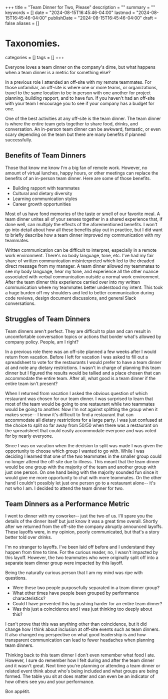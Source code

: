 +++
title       = "Team Dinner for Two, Please"
description = ""
summary     = ""
keywords    = []
date        = "2024-08-15T16:45:46-04:00"
lastmod     = "2024-08-15T16:45:46-04:00"
publishDate = "2024-08-15T16:45:46-04:00"
draft       = false
aliases     = []

# Taxonomies.
categories = []
tags       = []
+++

Everyone loves a team dinner on the company's dime, but what happens when a
team dinner is a metric for something else?

In a previous role I attended an off-site with my remote teammates. For those
unfamiliar, an off-site is where one or more teams, or organizations, travel to
the same location to be in person with one another for project planning,
building rapport, and to have fun. If you haven't had an off-site with your
team I encourage you to see if your company has a budget for one.

One of the best activities at any off-site is the team dinner. The team dinner
is where the entire team gets together to share food, drinks, and conversation.
An in-person team dinner can be awkward, fantastic, or even scary depending on
the team but there are many benefits if planned successfully.

## Benefits of Team Dinners

Those that know me know I'm a big fan of remote work. However, no amount of
virtual lunches, happy hours, or other meetings can replace the benefits of an
in-person team dinner. Here are some of those benefits.

- Building rapport with teammates
- Cultural and dietary diversity
- Learning communication styles
- Career growth opportunities

Most of us have fond memories of the taste or smell of our favorite meal. A
team dinner unites all of your senses together in a shared experience that, if
done well, can multiply the effects of the aforementioned benefits. I won't go
into detail about how all these benefits play out in practice, but I did want
to briefly describe how a team dinner improved my communication with my
teammates.

Written communication can be difficult to interpret, especially in a remote
work environment. There's no body language, tone, etc. I've had my fair share
of written communication misinterpreted which led to the dreaded direct message
from my manager. A team dinner allowed my teammates to see my body language,
hear my tone, and experience all the other nuance associated with verbal
communication outside a normal work environment. After the team dinner this
experience carried over into my written communication where my teammates better
understood my intent. This took a huge burden off my shoulders and led to
better communication during code reviews, design document discussions, and
general Slack conversations.

## Struggles of Team Dinners

Team dinners aren't perfect. They are difficult to plan and can result in
uncomfortable conversation topics or actions that border what's allowed by
company policy. People, am I right?

In a previous role there was an off-site planned a few weeks after I would
return from vacation. Before I left for vacation I was asked to fill out a
spreadsheet to vote for the restaurants I would prefer to have a team dinner at
and note any dietary restrictions. I wasn't in charge of planning this team
dinner but I figured the results would be tallied and a place chosen that can
accommodate the entire team. After all, what good is a team dinner if the
entire team isn't present?

When I returned from vacation I asked the obvious question of which restaurant
was chosen for our team dinner. I was surprised to learn that most of the team
would be going to one restaurant while two teammates would be going to another.
Now I'm not against splitting the group when it makes sense-- I know it's
difficult to find a restaurant that can accommodate all dietary restrictions
for a large party. I was just confused at the choice to split so far away from
50/50 when there was a restaurant on the spreadsheet that could easily
accommodate everyone and was voted for by nearly everyone.

Since I was on vacation when the decision to split was made I was given the
opportunity to choose which group I wanted to go with. While I was deciding I
learned that one of the two teammates in the smaller group could no longer
attend the off-site due to illness. This meant that the team dinner would be
one group with the majority of the team and another group with just one person.
On one hand being with the majority sounded fun since it would give me more
opportunity to chat with more teammates. On the other hand I couldn't possibly
let just one person go to a restaurant alone-- it's not who I am. I decided to
attend the team dinner for two.

## Team Dinners as a Performance Metric

I went to dinner with my coworker-- just the two of us. I'll spare you the
details of the dinner itself but just know it was a great time overall. Shortly
after we returned from the off-site the company abruptly announced layoffs.
These layoffs were, in my opinion, poorly communicated, but that's a story
better told over drinks.

I'm no stranger to layoffs. I've been laid off before and I understand they
happen from time to time. For the curious reader, no, I wasn't impacted by this
layoff. However, the two teammates who were originally split off into a
separate team dinner group were impacted by this layoff.

Being the naturally curious person that I am my mind was ripe with questions.

- Were these two people purposefully separated in a team dinner group?
- What other times have people been grouped by performance characteristics?
- Could I have prevented this by pushing harder for an entire team dinner?
- Was this just a coincidence and I was just thinking too deeply about this?

I can't prove that this was anything other than coincidence, but it did change
how I think about inclusion at off-site events such as team dinners. It also
changed my perspective on what good leadership is and how transparent
communication can lead to fewer headaches when planning team dinners.

Thinking back to this team dinner I don't even remember what food I ate.
However, I sure do remember how I felt during and after the team dinner and it
wasn't great. Next time you're planning or attending a team dinner or related
event think about who's being included and what groups are being formed. The
table you sit at does matter and can even be an indicator of how others see you
and your performance.

Bon appétit.
